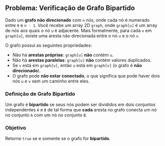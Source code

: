 ## Problema: Verificação de Grafo Bipartido

Dado um **grafo não direcionado** com `n` nós, onde cada nó é numerado entre `0` e `n - 1`. Você recebe um array 2D `graph`, onde `graph[u]` é um array de nós aos quais o nó `u` é adjacente. Mais formalmente, para cada `v` em `graph[u]`, existe uma aresta não direcionada entre o nó `u` e o nó `v`.

O grafo possui as seguintes propriedades:

- Não há **arestas próprias**: `graph[u]` **não** contém `u`.
- Não há **arestas paralelas**: `graph[u]` **não** contém valores duplicados.
- Se `v` está em `graph[u]`, então `u` está em `graph[v]` (o grafo é **não direcionado**).
- O grafo pode **não estar conectado**, o que significa que pode haver dois nós `u` e `v` sem um caminho entre eles.

### Definição de Grafo Bipartido

Um grafo é **bipartido** se seus nós podem ser divididos em dois conjuntos independentes `A` e `B` de tal forma que **cada** aresta no grafo conecta um nó no conjunto `A` com um nó no conjunto `B`.

### Objetivo

Retorne `true` se e somente se o grafo for **bipartido**.
